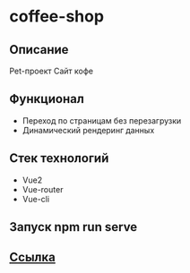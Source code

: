 # coffee-shop

## Описание 

Pet-проект Сайт кофе

## Функционал

- Переход по страницам без перезагрузки
- Динамический рендеринг данных

## Стек технологий

- Vue2
- Vue-router
- Vue-cli

## Запуск npm run serve

## <a href="https://coffee-shop-vue-nfya.vercel.app/">Ссылка</a>
